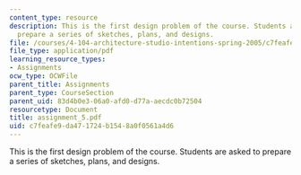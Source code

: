 ```yaml
---
content_type: resource
description: This is the first design problem of the course. Students are asked to
  prepare a series of sketches, plans, and designs.
file: /courses/4-104-architecture-studio-intentions-spring-2005/c7feafe9da471724b1548a0f0561a4d6_assignment_5.pdf
file_type: application/pdf
learning_resource_types:
- Assignments
ocw_type: OCWFile
parent_title: Assignments
parent_type: CourseSection
parent_uid: 83d4b0e3-06a0-afd0-d77a-aecdc0b72504
resourcetype: Document
title: assignment_5.pdf
uid: c7feafe9-da47-1724-b154-8a0f0561a4d6
---
```

This is the first design problem of the course. Students are asked to prepare a series of sketches, plans, and designs.

